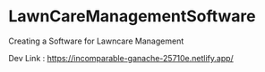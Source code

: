 # LawnCareManagementSoftware
Creating a Software for Lawncare Management 


Dev Link : https://incomparable-ganache-25710e.netlify.app/
